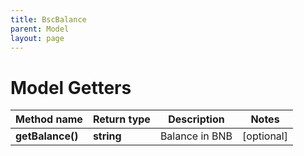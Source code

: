 ```yaml
---
title: BscBalance
parent: Model
layout: page
---
```


# Model Getters

Method name | Return type | Description | Notes
------------ | ------------- | ------------- | -------------
**getBalance()** | **string** | Balance in BNB | [optional]

